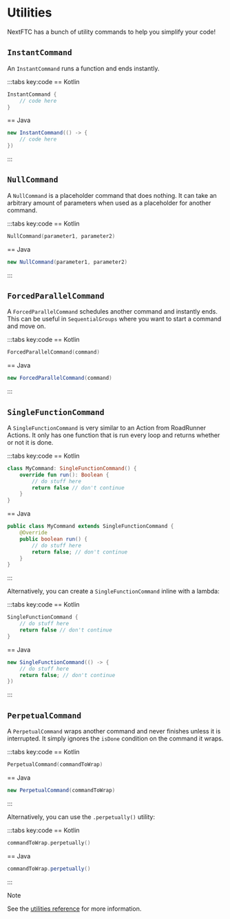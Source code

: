 # Utilities

NextFTC has a bunch of utility commands to help you simplify your code!

## `InstantCommand`

An `InstantCommand` runs a function and ends instantly.

:::tabs key:code
== Kotlin

```kotlin
InstantCommand {
    // code here
}
```

== Java

```java
new InstantCommand(() -> {
    // code here
})
```

:::

## `NullCommand`

A `NullCommand` is a placeholder command that does nothing. It can take an arbitrary amount of parameters when used as a placeholder for another command.

:::tabs key:code
== Kotlin

```kotlin
NullCommand(parameter1, parameter2)
```

== Java

```java
new NullCommand(parameter1, parameter2)
```

:::

## `ForcedParallelCommand`

A `ForcedParallelCommand` schedules another command and instantly ends. This can be useful in `SequentialGroups` where you want to start a command and move on.

:::tabs key:code
== Kotlin

```kotlin
ForcedParallelCommand(command)
```

== Java

```java
new ForcedParallelCommand(command)
```

:::

## `SingleFunctionCommand`

A `SingleFunctionCommand` is very similar to an Action from RoadRunner Actions. It only has one function that is run every loop and returns whether or not it is done.

:::tabs key:code
== Kotlin

```kotlin
class MyCommand: SingleFunctionCommand() {
    override fun run(): Boolean {
        // do stuff here
        return false // don't continue
    }
}
```

== Java

```java
public class MyCommand extends SingleFunctionCommand {
    @Override
    public boolean run() {
        // do stuff here
        return false; // don't continue
    }
}
```

:::

Alternatively, you can create a `SingleFunctionCommand` inline with a lambda:

:::tabs key:code
== Kotlin

```kotlin
SingleFunctionCommand {
    // do stuff here
    return false // don't continue
}
```

== Java

```java
new SingleFunctionCommand(() -> {
    // do stuff here
    return false; // don't continue
})
```

:::

## `PerpetualCommand`

A `PerpetualCommand` wraps another command and never finishes unless it is interrupted. It simply ignores the `isDone` condition on the command it wraps.

:::tabs key:code
== Kotlin

```kotlin
PerpetualCommand(commandToWrap)
```

== Java

```java
new PerpetualCommand(commandToWrap)
```

:::

Alternatively, you can use the `.perpetually()` utility:

:::tabs key:code
== Kotlin

```kotlin
commandToWrap.perpetually()
```

== Java

```java
commandToWrap.perpetually()
```

:::

> [!NOTE]
> See the [utilities reference](https://nextftc.dev/reference/core/com.rowanmcalpin.nextftc.core.command.utility/index.html) for more information.